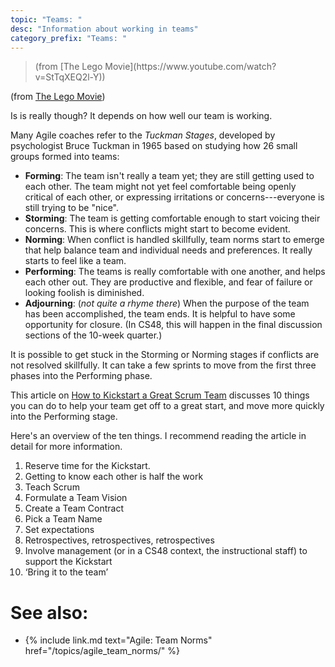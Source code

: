 ```yaml
---
topic: "Teams: "
desc: "Information about working in teams"
category_prefix: "Teams: "
---
```


<style>
blockquote.lego-movie { 
 white-space: pre; 
 font-style: italic;
}
</style>

<blockquote class="blockquote lego-movie>
 Everything is awesome, everything is cool when your part of a team 
 Everything is awesome, when you're living out a dream 
 Everything is better when we stick together 
 Some have said you and I are gonna win forever? 
 <footer class="blockquote-footer" markdown="1">
 (from [The Lego Movie](https://www.youtube.com/watch?v=StTqXEQ2l-Y))
 </footer>
</blockquote>

(from [The Lego Movie](https://www.youtube.com/watch?v=StTqXEQ2l-Y))

Is is really though?  It depends on how well our team is working.

Many Agile coaches refer to the *Tuckman Stages*, developed by psychologist Bruce Tuckman in 1965
based on studying how 26 small groups formed into teams:

* **Forming**: The team isn't really a team yet; they are still getting used to each other.  The team might not yet feel comfortable being openly critical of each other, or expressing irritations or concerns---everyone is still trying to be "nice".
* **Storming**: The team is getting comfortable enough to start voicing their concerns.  This is where conflicts might start to become evident.
* **Norming**: When conflict is handled skillfully, team norms start to emerge that help balance team and individual needs and preferences.  It really starts to feel like a team.
* **Performing**: The teams is really comfortable with one another, and helps each other out.  They are productive and flexible, and fear of failure or looking foolish is diminished.
* **Adjourning**: (*not quite a rhyme there*) When the purpose of the team has been accomplished, the team ends.  It is helpful to have some opportunity for closure. (In CS48, this will happen in the final discussion sections of the 10-week quarter.)

It is possible to get stuck in the Storming or Norming stages if conflicts are not resolved skillfully.  It can take a few sprints
 to move from the first three phases into the Performing phase.

This article on [How to Kickstart a Great Scrum Team](https://medium.com/the-liberators/how-to-kickstart-a-great-scrum-team-10-practical-things-to-do-2143bdde1a8d)
discusses 10 things you can do to help your team get off to a great start, and move more quickly into the Performing stage.

Here's an overview of the ten things.  I recommend reading the article in detail for more information.

1. Reserve time for the Kickstart.
2. Getting to know each other is half the work
3. Teach Scrum
4. Formulate a Team Vision
5. Create a Team Contract
6. Pick a Team Name
7. Set expectations
8. Retrospectives, retrospectives, retrospectives
9. Involve management (or in a CS48 context, the instructional staff) to support the Kickstart
10. ‘Bring it to the team’


# See also:

* {% include link.md text="Agile: Team Norms" href="/topics/agile_team_norms/" %}
